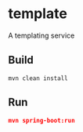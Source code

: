 # template
A templating service

## Build
```
mvn clean install
```
## Run
```json
mvn spring-boot:run
```